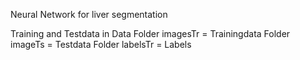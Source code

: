 Neural Network for liver segmentation


Training and Testdata in Data
Folder imagesTr = Trainingdata
Folder imageTs = Testdata
Folder labelsTr = Labels
